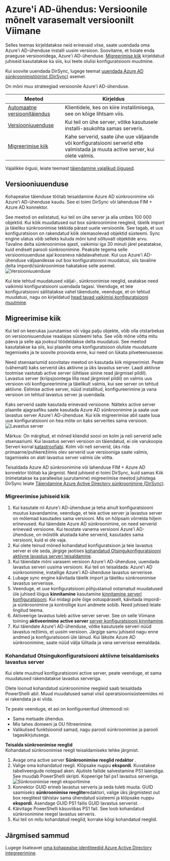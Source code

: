 <properties
   pageTitle="Azure'i AD-ühendus: Uuendamine varasemalt versioonilt | Microsoft Azure'i"
   description="Selgitatakse, saate uusimat versiooni Azure Active Directory ühendust luua, sh versiooniuuenduse ja kiik migreerimise versioonile mitmel viisil."
   services="active-directory"
   documentationCenter=""
   authors="AndKjell"
   manager="femila"
   editor=""/>

<tags
   ms.service="active-directory"
   ms.devlang="na"
   ms.topic="article"
   ms.tgt_pltfrm="na"
   ms.workload="Identity"
   ms.date="10/12/2016"
   ms.author="billmath"/>

# <a name="azure-ad-connect-upgrade-from-a-previous-version-to-the-latest"></a>Azure'i AD-ühendus: Versioonile mõnelt varasemalt versioonilt Viimane
Selles teemas kirjeldatakse neid erinevaid viise, saate uuendada oma Azure'i AD-ühenduse installi uusim versioon. Soovitame, et hoiate enda praeguse versioonidega, Azure'i AD-ühenduse. [Migreerimise kiik](#swing-migration) kirjeldatud juhiseid kasutatakse ka siis, kui teete olulisi konfiguratsiooni muutmine.

Kui soovite uuendada DirSync, lugege teemat [uuendada Azure AD sünkroonimistööriist (DirSync)](./connect/active-directory-aadconnect-dirsync-upgrade-get-started.md) asemel.

On mõni muu strateegiad versioonile Azure'i AD-ühenduse.

Meetod | Kirjeldus
--- | ---
[Automaatne versioonitäiendus](active-directory-aadconnect-feature-automatic-upgrade.md) | Klientidele, kes on kiire installimisega, see on kõige lihtsam viis.
[Versiooniuuenduse](#in-place-upgrade) | Kui teil on ühe server, võtke kasutusele installi-asukohta samas serveris.
[Migreerimise kiik](#swing-migration) | Kahe serverid, saate ühe uue väljaande või konfiguratsiooni serverid ette valmistada ja muuta active server, kui olete valmis.

Vajalikke õigusi, leiate teemast [täiendamine vajalikud õigused](./connect/active-directory-aadconnect-accounts-permissions.md#upgrade).

## <a name="in-place-upgrade"></a>Versiooniuuenduse
Kohapealse täienduse töötab teisaldamine Azure AD sünkroonimine või Azure'i AD-ühenduse kaudu. See ei toimi DirSync või lahenduse FIM + Azure AD konnektor.

See meetod on eelistatud, kui teil on ühe server ja alla umbes 100 000 objektid. Kui kõik muudatused out box sünkroonimine reegleid, täielik import ja täieliku sünkroonimise tekkida pärast uuele versioonile. See tagab, et uus konfiguratsioon on rakendatud kõik olemasolevad objektid süsteemi. Sync engine ulatus võib selleks kuluda mõni tund sõltuvalt objektide arvu. Tavaline delta sünkroonimise ajasti, vaikimisi iga 30 minuti järel peatatakse, kuid endiselt parooli sünkroonimine. Peaksite tegema selle versiooniuuenduse ajal koosneva nädalavahetuse. Kui uus Azure'i AD-ühenduse väljaandesse out box konfiguratsiooni muudatusi, siis tavaline delta impordi/sünkroonimise hakatakse selle asemel.  
![Versiooniuuenduse](./media/active-directory-aadconnect-upgrade-previous-version/inplaceupgrade.png)

Kui teie tehtud muudatused väljal-, sünkroonimise reeglid, seatakse need vaikimisi konfiguratsiooni uuendada tagasi. Veenduge, et teie konfiguratsiooni säilitatakse vahel täienduste, veenduge, et on tehtud muudatusi, nagu on kirjeldatud [head tavad vaikimisi konfiguratsiooni muutmine](active-directory-aadconnectsync-best-practices-changing-default-configuration.md).

## <a name="swing-migration"></a>Migreerimise kiik
Kui teil on keerukas juurutamise või väga palju objekte, võib olla otstarbekas on versiooniuuenduse reaalajas süsteemi teha. See võib mõne võtta mitu päeva ja selle aja jooksul töödeldakse delta muudatusi. See meetod kasutatakse ka siis, kui plaanite oma konfiguratsioon oluliste muudatuste tegemiseks ja te soovite proovida enne, kui need on lükata pilveteenusesse.

Need stsenaariumid soovitatav meetod on kasutada kiik migreerimist. Peate (vähemalt) kaks serverid üks aktiivne ja üks lavastus server. Laadi aktiivse tootmise vastutab active server (ühtlase sinine read järgmisel pildil). Lavastus server (kriipsjoontega lilla read järgmisel pildil) on valmis uus versioon või konfigureerimine ja täielikult valmis, kui see server on tehtud aktiivne. Eelmise active server, nüüd installitud, konfigureerimine ja vana versioon on tehtud lavastus server ja uuendada.

Kaks serverid saate kasutada erinevaid versioone. Näiteks active server plaanite ajagraafiku saate kasutada Azure AD sünkroonimine ja saate uue lavastus server Azure'i AD-ühenduse. Kui kiik migreerimise abil saate luua uue konfiguratsiooni on hea mõte on kaks serverites sama versioon.  
![Lavastus server](./media/active-directory-aadconnect-upgrade-previous-version/stagingserver1.png)

Märkus: On märgitud, et mõned kliendid soovi on kolm ja neli serverid selle stsenaariumi. Kui lavastus serveri versioon on täiendatud, ei ole varukoopia Serveri korral [katastroofiabi](active-directory-aadconnectsync-operations.md#disaster-recovery). Kolm või neli serverid, üks rida primaarne/puhkerežiimis olev serverid uue versiooniga saate valmis, tagamiseks on alati lavastus server valmis üle võtta.

Teisaldada Azure AD sünkroonimine või lahenduse FIM + Azure AD konnektor töötab ka järgmist. Neid juhiseid ei toimi DirSync, kuid samas Kiik (nimetatakse ka paralleelse juurutamine) migreerimise meetod juhistega DirSync leiate [Täiendamine Azure Active Directory sünkroonimine (DirSync)](./connect/active-directory-aadconnect-dirsync-upgrade-get-started.md).

### <a name="swing-migration-steps"></a>Migreerimise juhiseid kiik

1. Kui kasutate nii Azure'i AD-ühenduse ja teha ainult konfiguratsiooni muutus kavandamine, veenduge, et teie active server ja lavastus server on mõlemad kasutades sama versiooni. Mis on hõlpsam võrrelda hiljem erinevused. Kui täiendate Azure AD sünkroonimine, on need serverid erinevaid versioone. Kui teostate vanema versiooni Azure'i AD-ühenduse, on mõistlik alustada kahe serverid, kasutades sama versiooni, kuid ei ole vaja.
2. Kui olete teinud mõned kohandatud konfiguratsioon ja teie lavastus server ei ole seda, järgige jaotises [kohandatud Otsingukonfiguratsiooni aktiivne lavastus serveri teisaldamine](#move-custom-configuration-from-active-to-staging-server).
3. Kui täiendate mõni varasem versioon Azure'i AD-ühenduse, uuendada lavastus serveri uusima versiooni. Kui teil on teisaldada: Azure'i AD sünkroonimine, installige Azure'i AD-ühenduse lavastus serverisse.
4. Lubage sync engine käivitada täielik import ja täieliku sünkroonimise lavastus serverisse.
5. Veenduge, et uue konfiguratsiooni põhjustanud ootamatud muudatused üle juhised lõigus **kinnitamine** kasutamine [kinnitamine serveri konfiguratsiooni](active-directory-aadconnectsync-operations.md#verify-the-configuration-of-a-server). Kui midagi pole õige ootuspäraselt, käivitada impordi- ja sünkroonimine ja kontrollige kuni andmete sobib. Need juhised leiate lingitud teema.
6. Aktiveerige lavastus tuleb active server server. See on selle Viimane toiming **aktiveerimine active server** [server konfiguratsiooni kinnitamine](active-directory-aadconnectsync-operations.md#verify-the-configuration-of-a-server).
7. Kui täiendate Azure'i AD-ühenduse, võtke kasutusele serveri nüüd lavastus režiimis, et uusim versioon. Järgige samu juhiseid nagu enne andmed ja konfiguratsiooni üle läinud. Kui läksite Azure AD sünkroonimine, saate nüüd välja lülitada ja vana serverisse eemaldada.

### <a name="move-custom-configuration-from-active-to-staging-server"></a>Kohandatud Otsingukonfiguratsiooni aktiivne teisaldamiseks lavastus server
Kui olete muutnud konfiguratsiooni active server, peate veenduge, et sama muudatused rakendatakse lavastus serveriga.

Olete loonud kohandatud sünkroonimine reegleid saab teisaldada PowerShelli abil. Muud muudatused samal viisil operatsioonisüsteemides nii ei rakendata ja ei viida.

Te peate veenduge, et asi on konfigureeritud ühtemoodi nii:

- Sama metsade ühendus.
- Mis tahes domeeni ja OU filtreerimine.
- Valikulised funktsioonid samad, nagu parooli sünkroonimise ja parooli tagasikirjutusega.

**Teisalda sünkroonimise reeglid**  
Kohandatud sünkroonimise reegli teisaldamiseks tehke järgmist.

1. Avage oma active server **Sünkroonimise reeglid redaktor** .
2. Valige oma kohandatud reegli. Klõpsake nuppu **ekspordi**. Kuvatakse tabeliveergude notepad aken. Ajutiste failide salvestamine PS1 laiendiga. See muudab PowerShelli skripti. Kopeerige fail ps1 lavastus serveriga.  
![Sünkroonimise reegli eksportimine](./media/active-directory-aadconnect-upgrade-previous-version/exportrule.png)
3. Konnektor GUID erineb lavastus serveris ja seda tuleb muuta. GUID saamiseks **sünkroonimise reeglite**redaktori, valige üks järgmistest out box reeglitest tähistav sama ühendatud süsteemi ja klõpsake nuppu **ekspordi**. Asendage GUID PS1 failis GUID lavastus serverist.
4. Käivitage PowerShelli käsuviibas PS1 fail. See loob kohandatud sünkroonimine reegel lavastus serveris.
5. Kui teil on mitu kohandatud reeglid, korrake kõigi kohandatud reeglid.

## <a name="next-steps"></a>Järgmised sammud
Lugege lisateavet [oma kohapealse identiteedid Azure Active Directory integreerimine](active-directory-aadconnect.md).
